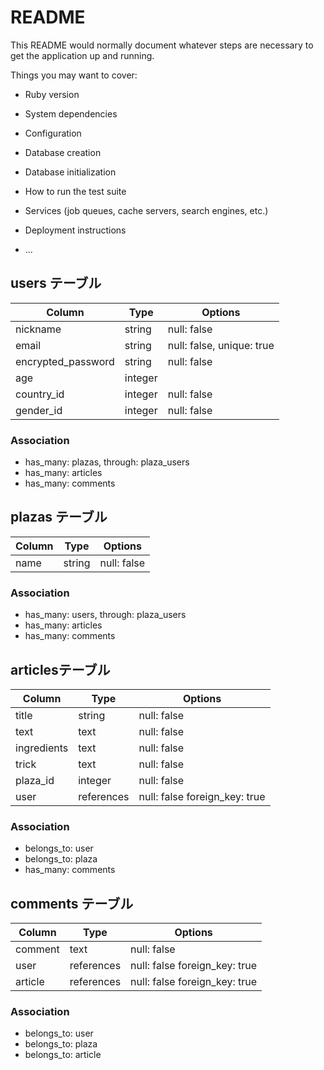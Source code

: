 # README

This README would normally document whatever steps are necessary to get the
application up and running.

Things you may want to cover:

* Ruby version

* System dependencies

* Configuration

* Database creation

* Database initialization

* How to run the test suite

* Services (job queues, cache servers, search engines, etc.)

* Deployment instructions

* ...


## users テーブル
| Column             | Type    | Options                   |
| ------------------ | ------- | ------------------------- |
| nickname           | string  | null: false               |
| email              | string  | null: false, unique: true |
| encrypted_password | string  | null: false               |
| age                | integer |                           |
| country_id         | integer | null: false               |
| gender_id          | integer | null: false               |

### Association
- has_many: plazas, through: plaza_users
- has_many: articles
- has_many: comments


## plazas テーブル
| Column             | Type    | Options                   |
| ------------------ | ------- | ------------------------- |
| name               | string  | null: false               |

### Association
- has_many: users, through: plaza_users
- has_many: articles
- has_many: comments


## articlesテーブル
| Column      | Type       | Options                       |
| ----------- | ---------- | ------------------------------|
| title       | string     | null: false                   |
| text        | text       | null: false                   |
| ingredients | text       | null: false                   |
| trick       | text       | null: false                   |
| plaza_id    | integer    | null:  false                  |
| user        | references | null: false foreign_key: true |

### Association
- belongs_to: user
- belongs_to: plaza
- has_many: comments


## comments テーブル
| Column  | Type       | Options                       |
| ------- | ---------- | ----------------------------- |
| comment | text       | null: false                   |
| user    | references | null: false foreign_key: true |
| article | references | null: false foreign_key: true |

### Association
- belongs_to: user
- belongs_to: plaza
- belongs_to: article